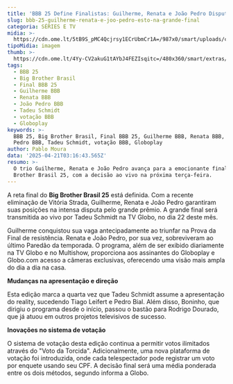 ```yaml
---
title: 'BBB 25 Define Finalistas: Guilherme, Renata e João Pedro Disputam o Prêmio!'
slug: bbb-25-guilherme-renata-e-joo-pedro-esto-na-grande-final
categoria: SÉRIES E TV
midia: >-
  https://cdn.ome.lt/5tB9S_pMC4Qcjrsy1ECrUbmCr1A=/987x0/smart/uploads/conteudo/fotos/bbb25-guilherme-renata-joao-pedro-final.jpg
tipoMidia: imagem
thumb: >-
  https://cdn.ome.lt/4Yy-CV2akuG1tAYbJ4FEZIsqitc=/480x360/smart/extras/conteudos/bbb25-renata-final-peq.jpg
tags:
  - BBB 25
  - Big Brother Brasil
  - Final BBB 25
  - Guilherme BBB
  - Renata BBB
  - João Pedro BBB
  - Tadeu Schmidt
  - votação BBB
  - Globoplay
keywords: >-
  BBB 25, Big Brother Brasil, Final BBB 25, Guilherme BBB, Renata BBB, João
  Pedro BBB, Tadeu Schmidt, votação BBB, Globoplay
author: Pablo Moura
data: '2025-04-21T03:16:43.565Z'
resumo: >-
  O trio Guilherme, Renata e João Pedro avança para a emocionante final do Big
  Brother Brasil 25, com a decisão ao vivo na próxima terça-feira.
---
```


A reta final do **Big Brother Brasil 25** está definida. Com a recente eliminação de Vitória Strada, Guilherme, Renata e João Pedro garantiram suas posições na intensa disputa pelo grande prêmio. A grande final será transmitida ao vivo por Tadeu Schmidt na TV Globo, no dia 22 deste mês.

Guilherme conquistou sua vaga antecipadamente ao triunfar na Prova da Final de resistência. Renata e João Pedro, por sua vez, sobreviveram ao último Paredão da temporada. O programa, além de ser exibido diariamente na TV Globo e no Multishow, proporciona aos assinantes do Globoplay e Globo.com acesso a câmeras exclusivas, oferecendo uma visão mais ampla do dia a dia na casa.

**Mudanças na apresentação e direção**

Esta edição marca a quarta vez que Tadeu Schmidt assume a apresentação do reality, sucedendo Tiago Leifert e Pedro Bial. Além disso, Boninho, que dirigiu o programa desde o início, passou o bastão para Rodrigo Dourado, que já atuou em outros projetos televisivos de sucesso.

**Inovações no sistema de votação**

O sistema de votação desta edição continua a permitir votos ilimitados através do "Voto da Torcida". Adicionalmente, uma nova plataforma de votação foi introduzida, onde cada telespectador pode registrar um voto por enquete usando seu CPF. A decisão final será uma média ponderada entre os dois métodos, segundo informa a Globo.
